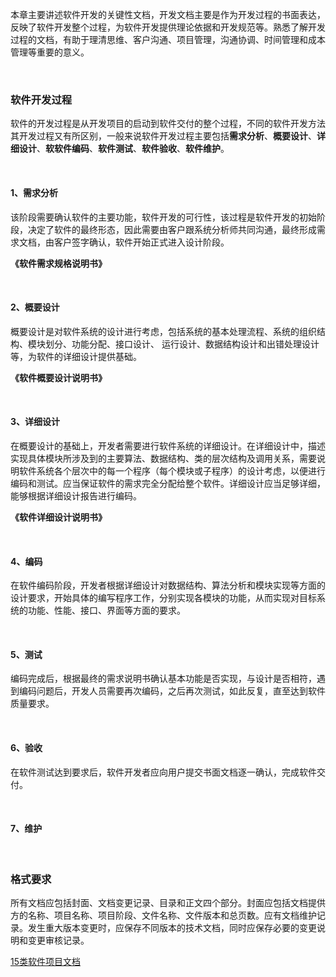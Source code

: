 本章主要讲述软件开发的关键性文档，开发文档主要是作为开发过程的书面表达，反映了软件开发整个过程，为软件开发提供理论依据和开发规范等。熟悉了解开发过程的文档，有助于理清思维、客户沟通、项目管理，沟通协调、时间管理和成本管理等重要的意义。

<br>



### 软件开发过程

软件的开发过程是从开发项目的启动到软件交付的整个过程，不同的软件开发方法其开发过程又有所区别，一般来说软件开发过程主要包括**需求分析**、**概要设计**、**详细设计**、**软软件编码**、**软件测试**、**软件验收**、**软件维护**。

<br>



#### 1、需求分析

该阶段需要确认软件的主要功能，软件开发的可行性，该过程是软件开发的初始阶段，决定了软件的最终形态，因此需要由客户跟系统分析师共同沟通，最终形成需求文档，由客户签字确认，软件开始正式进入设计阶段。

**《软件需求规格说明书》**

<br>

#### 2、概要设计

概要设计是对软件系统的设计进行考虑，包括系统的基本处理流程、系统的组织结构、模块划分、功能分配、接口设计、 运行设计、数据结构设计和出错处理设计等，为软件的详细设计提供基础。

**《软件概要设计说明书》**

<br>

#### 3、详细设计

在概要设计的基础上，开发者需要进行软件系统的详细设计。在详细设计中，描述实现具体模块所涉及到的主要算法、数据结构、类的层次结构及调用关系，需要说明软件系统各个层次中的每一个程序（每个模块或子程序）的设计考虑，以便进行编码和测试。应当保证软件的需求完全分配给整个软件。详细设计应当足够详细，能够根据详细设计报告进行编码。

**《软件详细设计说明书》**

<br>

#### 4、编码

在软件编码阶段，开发者根据详细设计对数据结构、算法分析和模块实现等方面的设计要求，开始具体的编写程序工作，分别实现各模块的功能，从而实现对目标系统的功能、性能、接口、界面等方面的要求。

<br>

#### 5、测试

编码完成后，根据最终的需求说明书确认基本功能是否实现，与设计是否相符，遇到编码问题后，开发人员需要再次编码，之后再次测试，如此反复，直至达到软件质量要求。

<br>

#### 6、验收

在软件测试达到要求后，软件开发者应向用户提交书面文档逐一确认，完成软件交付。

<br>

#### 7、维护

<br>



### 格式要求

所有文档应包括封面、文档变更记录、目录和正文四个部分。封面应包括文档提供方的名称、项目名称、项目阶段、文件名称、文件版本和总页数。应有文档维护记录。发生重大版本变更时，应保存不同版本的技术文档，同时应保存必要的变更说明和变更审核记录。



[15类软件项目文档](https://www.jianshu.com/p/a7984927cfb9)